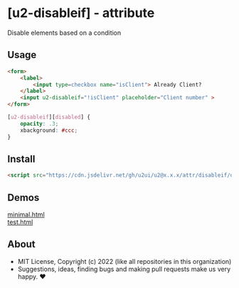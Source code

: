 # [u2-disableif] - attribute
Disable elements based on a condition

## Usage

```html
<form>
    <label>
        <input type=checkbox name="isClient"> Already Client?
    </label>
    <input u2-disableif="!isClient" placeholder="Client number" >
</form>
```

```css
[u2-disableif][disabled] {
    opacity: .3;
    xbackground: #ccc;
}
```

## Install

```html
<script src="https://cdn.jsdelivr.net/gh/u2ui/u2@x.x.x/attr/disableif/disableif.min.js" type=module async></script>
```

## Demos

[minimal.html](http://gcdn.li/u2ui/u2@main/attr/disableif/tests/minimal.html)  
[test.html](http://gcdn.li/u2ui/u2@main/attr/disableif/tests/test.html)  

## About

- MIT License, Copyright (c) 2022 <u2> (like all repositories in this organization) <br>
- Suggestions, ideas, finding bugs and making pull requests make us very happy. ♥

